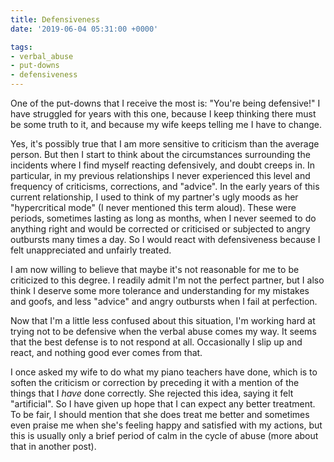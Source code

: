 ```yaml
---
title: Defensiveness
date: '2019-06-04 05:31:00 +0000'

tags:
- verbal_abuse
- put-downs
- defensiveness
---
```


One of the put-downs that I receive the most is: "You're being defensive!"
I have struggled for years with this one, because I keep thinking there must
be some truth to it, and because my wife keeps telling me I have to change.
<!--more-->

Yes, it's possibly true that I am more sensitive to criticism than the
average person.  But then I start to think about the circumstances
surrounding the incidents where I find myself reacting defensively,
and doubt creeps in.  In particular, in my previous relationships I
never experienced this level and frequency of criticisms, corrections,
and "advice".  In the early years of this current relationship, I used
to think of my partner's ugly moods as her "hypercritical mode" (I
never mentioned this term aloud).  These were periods, sometimes
lasting as long as months, when I never seemed to do anything right
and would be corrected or criticised or subjected to angry outbursts
many times a day.  So I would react with defensiveness because I felt
unappreciated and unfairly treated.

I am now willing to believe that maybe it's not reasonable for me to
be criticized to this degree.  I readily admit I'm not the perfect
partner, but I also think I deserve some more tolerance and
understanding for my mistakes and goofs, and less "advice" and angry
outbursts when I fail at perfection.

Now that I'm a little less confused about this situation, I'm working
hard at trying not to be defensive when the verbal abuse comes my way.
It seems that the best defense is to not respond at all.  Occasionally
I slip up and react, and nothing good ever comes from that.

I once asked my wife to do what my piano teachers have done, which is to
soften the criticism or correction by preceding it with a mention of
the things that I *have* done correctly.  She rejected this idea,
saying it felt "artificial".  So I have given up hope that I can expect
any better treatment.  To be fair, I should mention that she does treat me better
and sometimes even praise me when she's feeling happy and satisfied
with my actions, but this is usually only a brief period of calm
in the cycle of abuse (more about that in another post).
